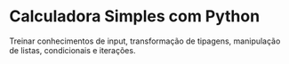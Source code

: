 # Calculadora Simples com Python

Treinar conhecimentos de input, transformação de tipagens, manipulação de listas, condicionais e iterações.
